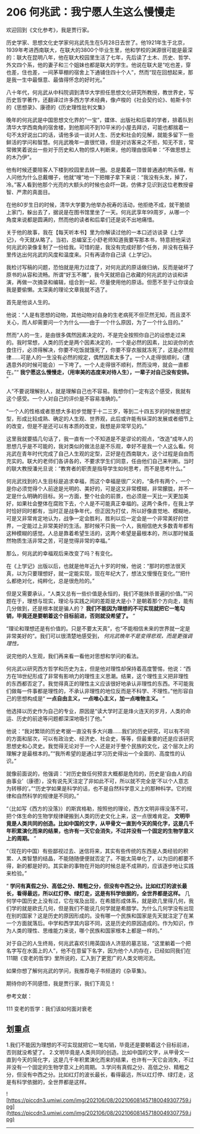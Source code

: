 # 206 何兆武：我宁愿人生这么慢慢走

欢迎回到《文化参考》，我是贾行家。

历史学家、思想文化史学家何兆武先生在5月28日去世了。他1921年生于北京，1939年考进西南联大，在联大的3800个毕业生里，他和学校的渊源很可能是最深的：联大在昆明八年，他在联大校园里生活了七年，先后读了土木、历史、哲学、外文四个系，他的妻子和三个姐妹也都是联大的学生。他说在联大是“吃也差，穿也差，住也差，一间茅草棚的宿舍上下通铺住四十个人”，然而“现在回想起来，那是我一生中最惬意、最值得怀念的好时光。”

八十年代，何兆武从中科院调到清华大学担任思想文化研究所教授，教世界史，写历史哲学著作，还翻译过许多西方学术经典，像卢梭的《社会契约论》、帕斯卡尔的《思想录》、康德的《历史理性批判文集》

晚年的何兆武是中国思想文化界的“一宝”，媒体、出版社和后辈的学者，排着队到清华大学西南角的宿舍楼，到他那间不到10平米的小屋去拜访，可能也都揣着一句不太好说出口的话，请他多谈一谈对人生、历史和社会的见解，就能多留下一些鲜活的学问和智慧。何兆武晚年一直很忙碌，但是对访客来之不拒，知无不言，常常微笑着说出一些对于历史和人物的惊人判断来，他的理由很简单：“不做思想上的木乃伊”。

他有时候还要陪客人下楼到校园里去转一圈。总是戴着一顶普普通通的鸭舌帽，有人问他为什么总戴帽子，他就“嗖”地一下把帽子拿下来说：“我没有头发，掉了，冷。”客人看到他那个光亮的大额头的时候也会吓一跳，仿佛才见识到这位老教授睿智、严肃的真面目。

在他80岁生日的时候，清华大学要为他举办祝寿的活动，他拒绝不成，就干脆锁上家门，躲出去了，据说是在图书馆里坐了一天。何兆武享年99周岁，从哪一个角度来说都是圆满的，然而他的读者和后辈们还是说不出地痛惜。

关于他的故事，我在【每天听本书】里为你解读过他的一本口述访谈录《上学记》，今天就从略了。当初，总编室王小舒老师知道我要写那本书，特意把他采访何兆武的录像复制了一份给我。可惜的是，我没有完成好那个任务，并没有在稿子里传达出何兆武的风度和温度来。只有再请你自己读《上学记》。

我检讨写稿的问题，恐怕就是用力过度了，对何兆武的原话做归纳，反而是破坏了原书的从容和流畅。所谓“好玉不雕”，我今天就把自己收藏的何兆武的访谈和讲演，再做一次摘录和编辑，组合到一起，尽量使用他的原话。但愿不至于让你误会我是要偷懒。太深奥的理论文章我就不选了。

首先是他谈人生的。

他说：“人是有思想的动物，其他动物对自身的生老病死不但茫然无知，而且漠不关心，而人却需要问一个为什么——由于一个什么原因，为了一个什么目的。”

然而“人的一生，是由很多偶然因素决定的，不是完全按照你自己的设想走过来的。我时常想，人类的历史是两个因素决定的，一个是必然的因素，比如说你的衣食住行，必须得解决，你要不吃饭就饿死了，你要不穿衣服就冻死了，这是必然规律……可是人的一生没有必然的规定，偶然因素太多了。一个人走得很顺利，（遭遇意外的时候可能会）一下垮了。一个人走得很不顺利，然而没垮，就会一直都在。”“ **我宁愿这么慢慢走，（用审美的态度来对待人生），一辈子对自己没有安排。** ”

人“不要说理解别人，就是理解自己也不容易。我想你们一定有这个感受，我就有这个感受。一个人对自己的评价是不容易准确的。”

“一个人的性格或者思想大多初步觉醒于十二三岁，等到二十四五岁的时候思想定型，形成比较成熟、确定的人生观、世界观，此后或许能有纵深的发展或者细节上的改变，但是不是还可以有本质的改变，我想是非常罕见的。”

这里我就要插几句话了，我一直有一个不知道是不是谬论的观点，“改造”成年人的思想几乎是不可能的，我对类似的做法总是不乐观，幸好不是我一个人这么看。何兆武在青年时代完成了自己人生观的定型，正好是在西南联大，这个过程是自由而充实的。联大的老师们各讲各的，不要求学生们同意，任由他们自己来判断。当时的联大教授潘光旦说：“教育者的职责是指导学生如何思考，而不是思考什么。”

何兆武找到的人生目标是追求幸福，而这个幸福是很广义的，“条件有两个，一个是你必须觉得个人前途是光明的、美好的，可是这又非常模糊，非常朦胧，并不一定是什么明确的目标。另一方面，整个社会的前景，也必须是一天比一天更加美好，如果社会整体在腐败下去，个人是不可能真正幸福的。这两个条件，在我上学时恰好同时都有，当时正是战争年代，但正因为打仗，所以好像直觉地、模糊地，可是又非常肯定地认为，战争一定会胜利，胜利以后一定会是一个非常美好的世界，一定能过上非常美好的生活。那时候不只我一个人，我相信绝大多数青年都有这种模糊的感觉。人总是靠着希望生活的，这两个希望是最根本的，所以那时候虽然物质生活非常之苦，可是觉得非常的幸福。”

那么，何兆武的幸福观后来改变了吗？有变化。

在《上学记》出版以后，也就是他年近九十岁的时候，他说：“那时的想法很天真，以为只要理想好，就一定能实现，现在年纪大了，想法又慢慢在变化。”“把什么都绝对化，纯粹化，总是很危险的。”

但是又需要承认，“人类又总有一些价值是永恒的，我们不能抹杀普遍的价值。”“问题在于，理想与现实，理论与实践之间的差距是大是小？是朝着那个方向走，能有几分做到，还是根本就是骗人的？ **我们不能因为理想的不可实现就把它一笔勾销，毕竟还是要朝着这个目标前进，否则就没希望了。** ”

“理论和理想还是有价值的。只是不要太天真”，也“不能相信未来的世界就一定是非常美好的”。我们可以很清楚地感受到， *何兆武晚年不是变得悲观，而是更强调理性。*

说完他的人生观，我们再来看一看他对思想和学问的看法。

何兆武以研究西方哲学和历史为主，但是他对理性却保持着高度警惕，他说：“西方在18世纪形成了非常有影响力的理性主义思潮。结果，这个理性主义把非理性的东西都否定了。我觉得真正的理性主义应该很好地承认非理性的东西。不可能我们做每一件事都是理性的，不承认非理性的地位反而是不科学、不理性。”他形容自己的思想构成是“ **一点自由主义，一点唯心主义，加一点唯物主义。** ”

他选择以历史作为自己的专业，原因是“读大学时正是烽火连天的岁月，人类的命运、历史的前途等问题都深深地吸引了他。”

他说：“我对繁琐的历史考据一直没有多大兴趣……我们的历史研究，可以有不同的方面和层次，可以有政治史、经济史、社会史，等等，但最重要的还是应该研究思想史和心灵史。我觉得无论对于一个人还是对于整个民族的文化，这个层次上的理解才是最根本的。”“我所希望的是通过学习历史得出一个全面的、高度性的认识。”

就像前面说的，他强调：“对历史做任何预言大概都是危险的，历史是‘自由人的自由事业’（康德），没有说先天注定了非如此不可，所以就不完全是‘不以个人意志为转移的’。”“历史学如果是科学的话，也不是自然科学意义上的那种科学。它的规律和自然科学的规律是不同的。”

“（比如写《西方的没落》）的斯宾格勒，按照他的理论，西方文明非得没落不可，把个体生命的生物学规律硬搬到人类的历史文化上来，这一点很难肯定。 **文明毕竟是人类共同的创造。比如中国的文字，从甲骨文一直到今天的简化字，这是几千年积累演化而来的结果，也许有一天它会消失，不过并没有一个固定的生物学意义上的周期。** ”

“（现在的中国）有些鄙视过去、迷信将来，其实有些传统的东西是人类经验的积累、人类智慧的结晶，不能随随便便就否定了。不能太简单化了，以为旧的都要不得，新的都是好的。其实新的事物在开始的时候总是不成熟的，应该逐步地让实践来检验。”

“ **学问有真假之分、高低之分、精粗之分，但没有中西之分。比如红灯的波长最长，看得最远，所以红灯停、绿灯走，这是有科学依据的，全世界都是这样。** 几何学中国历史上没有过，它在埃及出现，在希腊形成体系，就是欧几里得几何，我们学的就是欧氏几何，但是我们不能说几何学就是希腊学。为什么几何学没有出现在别的国家？这是历史的原因形成的。没有哪一个民族和国家是先天就注定了在某一个方面就落后。中学和西学其内容不同，这是历史的原因造成的。作为知识，作为人类的理性、思维能力来说，哪个民族和国家根本上都是一样的。”

对于自己的人生终局，何兆武喜欢引用英国诗人济慈的墓志铭，“这里躺着一个把名字写在水面上的人”，他不在意留下名字，因为他个人的存在，已经如同我们在111期《变老的哲学》里所说的，汇入到了更宽广的人类文明河流。

如果你想了解何兆武的学问，我推荐电子书频道的《杂草集》。

期待你的不同感悟，我是贾行家，我们下周见！

参考文献：

111 变老的哲学：我们该如何面对衰老

## 划重点

1.我们不能因为理想的不可实现就把它一笔勾销，毕竟还是要朝着这个目标前进，否则就没希望了。
2.文明毕竟是人类共同的创造。比如中国的文字，从甲骨文一直到今天的简化字，这是几千年积累演化而来的结果，也许有一天它会消失，不过并没有一个固定的生物学意义上的周期。
3.学问有真假之分、高低之分、精粗之分，但没有中西之分。比如红灯的波长最长，看得最远，所以红灯停、绿灯走，这是有科学依据的，全世界都是这样。

![https://piccdn3.umiwi.com/img/202106/08/202106081457180049307759.jpg](https://piccdn3.umiwi.com/img/202106/08/202106081457180049307759.jpg)

---
